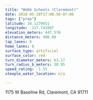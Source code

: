 ```yaml
---
title: "Webb Schools (Claremont)"
date: 2018-05-28T17:08:50-07:00
tags: ["prep"]
latitude: 34.1279651
longitude: -117.741097
elevation_meters: 447.578
distance_meters: 400.00
lap_lanes: 6
home_lanes: 8
surface_type: artificial
surface_color: red
turn_diameter_meters: 63.17
turn_radius_b_meters: 30.95
speed_rating: -1.55
steeple_water_location: n/a

---
```

1175 W Baseline Rd, Claremont, CA 91711
<!--more-->
